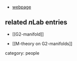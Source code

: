 
* [webpage](https://www.dpmms.cam.ac.uk/~agk22/)

## related $n$Lab entries

* [[G2-manifold]]

* [[M-theory on G2-manifolds]]

category: people